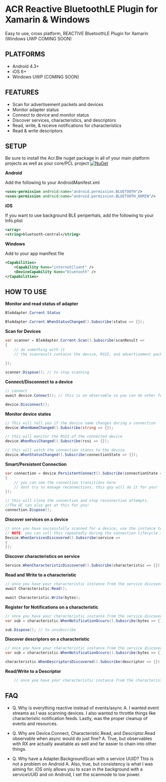 # ACR Reactive BluetoothLE Plugin for Xamarin & Windows
Easy to use, cross platform, REACTIVE BluetoothLE Plugin for Xamarin (Windows UWP COMING SOON)

## PLATFORMS

* Android 4.3+
* iOS 6+
* Windows UWP (COMING SOON)

## FEATURES

* Scan for advertisement packets and devices
* Monitor adapter status
* Connect to device and monitor status
* Discover services, characteristics, and descriptors
* Read, write, & receive notifications for characteristics
* Read & write descriptors


## SETUP

Be sure to install the Acr.Ble nuget package in all of your main platform projects as well as your core/PCL project
[![NuGet](https://img.shields.io/nuget/v/Acr.Ble.svg?maxAge=2592000)](https://www.nuget.org/packages/Acr.Ble/)

**Android**

Add the following to your AndroidManifest.xml

```xml
<uses-permission android:name="android.permission.BLUETOOTH"/>
<uses-permission android:name="android.permission.BLUETOOTH_ADMIN"/>
```

**iOS**

If you want to use background BLE periperhals, add the following to your Info.plist

```xml    
<array>
<string>bluetooth-central</string>
```

**Windows**

Add to your app manifest file
```xml
<Capabilities>
    <Capability Name="internetClient" />
    <DeviceCapability Name="bluetooth" />
</Capabilities>
```

## HOW TO USE

**Monitor and read status of adapter**
```csharp
BleAdapter.Current.Status

BleAdapter.Current.WhenStatusChanged().Subscribe(status => {});

```

**Scan for Devices**

```csharp
var scanner = BleAdapter.Current.Scan().Subscribe(scanResult => 
{
    // do something with it
    // the scanresult contains the device, RSSI, and advertisement packet
        
});

scanner.Dispose(); // to stop scanning
```


**Connect/Disconnect to a device**

```csharp
// connect
await device.Connect(); // this is an observable so you can do other funky timeouts

device.Disconnect();
```


**Monitor device states**

```csharp
// This will tell you if the device name changes during a connection
device.WhenNameChanged().Subscribe(string => {});

// this will monitor the RSSI of the connected device
device.WhenRssiChanged().Subscribe(rssi => {});

// this will watch the connection states to the device
device.WhenStatusChanged().Subscribe(connectionState => {});
```


**Smart/Persistent Connection**

```csharp
var connection = device.PersistentConnect().Subscribe(connectionState => 
{
    // you can see the connection transitions here
    // dont try to manage reconnections, this guy will do it for you!
});

// this will close the connection and stop reconnection attempts.
//The GC can also get at this for you!
connection.Dispose();  

```


**Discover services on a device**

```csharp
// once you have successfully scanned for a device, use the instance to discover services
// NOTE: you can call this repeatedly during the connection lifecycle to see all of the discovered services
Device.WhenServicesDiscovered().Subscribe(service => 
{
});
```

**Discover characteristics on service**
```csharp
Service.WhenCharacteristicDiscovered().Subscribe(characteristic => {});
```

**Read and Write to a characteristic**
```csharp
// once you have your characteristic instance from the service discovery
await Characteristic.Read();

await Characteristic.Write(bytes);
```

**Register for Notifications on a characteristic**
```csharp
// once you have your characteristic instance from the service discovery
var sub = characteristic.WhenNotificationOccurs().Subscribe(bytes => {});

sub.Dispose(); // to unsubscribe
```

**Discover descriptors on a characteristic**
```csharp
// once you have your characteristic instance from the service discovery
var sub = characteristic.WhenNotificationOccurs().Subscribe(bytes => {});

characteristic.WhenDescriptorsDiscovered().Subscribe(descriptor => {});
```

**Read/Write to a Descriptor**
```csharp
    // once you have your characteristic instance from the characteristic
```

## FAQ

* Q. Why is everything reactive instead of events/async
  A. I wanted event streams as I was scanning devices.  I also wanted to throttle things like characteristic notification feeds.  Lastly, was the proper cleanup of events and resources.   

* Q. Why are Device.Connect, Characteristic.Read, and Descriptor.Read observable when async would do just fine?
  A. True, but observables with RX are actually awaitable as well and far easier to chain into other things.

* Q. Why have a Adapter.BackgroundScan with a service UUID?  This is not a problem on Android
  A. Also, true, but consistency is what I was aiming for.  iOS only allows you to scan in the background with a serviceUUID and on Android, I set the scanmode to low power.
